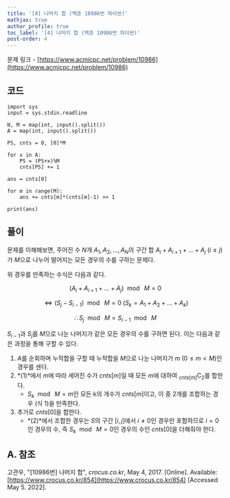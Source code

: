 ```yaml
---
title: '[4] 나머지 합 (백준 10986번 파이썬)'
mathjax: true
author_profile: true
toc_label: '[4] 나머지 합 (백준 10986번 파이썬)'
post-order: 4
---
```


문제 링크 - [https://www.acmicpc.net/problem/10986](https://www.acmicpc.net/problem/10986)

## 코드
```python::lineons
import sys
input = sys.stdin.readline

N, M = map(int, input().split())
A = map(int, input().split())

PS, cnts = 0, [0]*M

for x in A:
    PS = (PS+x)%M
    cnts[PS] += 1

ans = cnts[0]

for m in range(M):
    ans += cnts[m]*(cnts[m]-1) >> 1
    
print(ans)
```

## 풀이
문제를 이해해보면, 주어진 수 $N$개 $A_1, A_2, ..., A_N$의 구간 합 $A_i + A_{i+1} + ... + A_j \; (i \le j$)가 $M$으로 나누어 떨어지는 모든 경우의 수를 구하는 문제다.

위 경우를 만족하는 수식은 다음과 같다.

$$(A_i + A_{i+1} + ... + A_j)\ \bmod\ M = 0$$

$$\Leftrightarrow (S_j - S_{i-1})\ \bmod\ M = 0 \; (S_k = A_1 + A_2 + ... + A_k)$$

$$\therefore S_j\ \bmod\ M = S_{i-1}\ \bmod\ M \tag{식 1}\label{eq:1}$$

$S_{i-1}$과 $S_j$를 $M$으로 나눈 나머지가 같은 모든 경우의 수를 구하면 된다. 이는 다음과 같은 과정을 통해 구할 수 있다.

1. $A$를 순회하며 누적합을 구할 때 누적합을 $M$으로 나눈 나머지가 $m \; (0 \le m < M)$인 경우를 센다.
2. *(1)*에서 $m$에 따라 세어진 수가 $cnts[m]$일 때 모든 $m$에 대하여 $_{cnts[m]}\mathrm{C}_2$를 합한다.
    - $S_k\ \bmod\ M = m$인 모든 k의 개수가 $cnts[m]$이고, 이 중 2개를 조합하는 경우 (식 1)을 만족한다.
3. 추가로 $cnts[0]$을 합한다.
    - *(2)*에서 조합한 경우는 $S$의 구간 $[i, j]$에서 $i \ne 0$인 경우만 포함하므로 $i = 0$인 경우의 수, 즉 $S_k\ \bmod\ M = 0$인 경우의 수인 $cnts[0]$을 더해줘야 한다.


## A. 참조
고관우, "[10986번] 나머지 합", *crocus.co.kr*, May 4, 2017. [Online]. Available: [https://www.crocus.co.kr/854](https://www.crocus.co.kr/854) [Accessed May 5. 2022].
